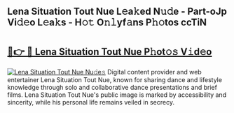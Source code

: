 ## Lena Situation Tout Nue L𝚎a𝚔ed N𝚞𝚍e - Part-oJp Vi𝚍𝚎o L𝚎a𝚔s - H𝚘𝚝 O𝚗𝚕yf𝚊ns P𝚑𝚘tos ccTiN

# <h2><a href="http://kf7lb2.oniu.top/?m=Lena+Situation+Tout+Nue">🔗👉 🔴 Lena Situation Tout Nue P𝚑ot𝚘𝚜 V𝚒d𝚎o</a></h2>

[![Lena Situation Tout Nue Nu𝚍e𝚜](https://i.imgur.com/0qMVB7G.gif)](http://kf7lb2.oniu.top/?m=Lena+Situation+Tout+Nue)
Digital content provider and web entertainer Lena Situation Tout Nue, known for sharing dance and lifestyle knowledge through solo and collaborative dance presentations and brief films. Lena Situation Tout Nue's public image is marked by accessibility and sincerity, while his personal life remains veiled in secrecy.  
